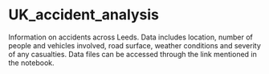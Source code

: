 # UK_accident_analysis
Information on accidents across Leeds. Data includes location, number of people and vehicles involved, road surface, weather conditions and severity of any casualties.
Data files can be accessed through the link mentioned in the notebook. 

